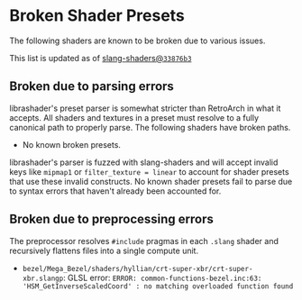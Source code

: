 
# Broken Shader Presets

The following shaders are known to be broken due to various issues. 

This list is updated as of [slang-shaders@`33876b3`](https://github.com/libretro/slang-shaders/commit/33876b3578baac8302b6189ac7acbb052013919e)

## Broken due to parsing errors
librashader's preset parser is somewhat stricter than RetroArch in what it accepts. All shaders and textures in a preset must 
resolve to a fully canonical path to properly parse. The following shaders have broken paths.

* No known broken presets.

librashader's parser is fuzzed with slang-shaders and will accept invalid keys like `mipmap1` or `filter_texture = linear` 
to account for shader presets that use these invalid constructs. No known shader presets fail to parse due to syntax errors 
that haven't already been accounted for.

## Broken due to preprocessing errors

The preprocessor resolves `#include` pragmas in each `.slang` shader and recursively flattens files into a single compute unit.

* `bezel/Mega_Bezel/shaders/hyllian/crt-super-xbr/crt-super-xbr.slangp`: GLSL error: `ERROR: common-functions-bezel.inc:63: 'HSM_GetInverseScaledCoord' : no matching overloaded function found `
